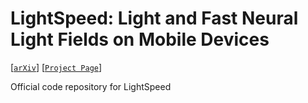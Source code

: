 # LightSpeed: Light and Fast Neural Light Fields on Mobile Devices

[[`arXiv`](https://arxiv.org/abs/2310.16832)]
[[`Project Page`](https://lightspeed-r2l.github.io/)]


Official code repository for LightSpeed
